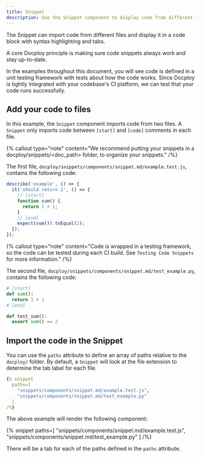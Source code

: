 ```yaml
---
title: Snippet
description: Use the Snippet component to display code from different files
---
```


The Snippet can import code from different files and display it in a code block with syntax highlighting and tabs.

A core Docploy principle is making sure code snippets always work and stay up-to-date.

In the examples throughout this document, you will see code is defined in a unit testing framework with tests about how the code works.
Since Docploy is tightly integrated with your codebase's CI platform, we can test that your code runs successfully.

## Add your code to files

In this example, the `Snippet` component imports code from two files.
A `Snippet` only imports code between `[start]` and `[code]` comments in each file.

{% callout
  type="note"
  content="We recommend putting your snippets in a docploy/snippets/<doc_path> folder, to organize your snippets."
/%}

The first file, `docploy/snippets/components/snippet.md/example.test.js`, contains the following code:

```js
describe('example', () => {
  it('should return 2', () => {
    // [start]
    function sum() {
      return 1 + 1;
    }
    // [end]
    expect(sum()).toEqual(2);
  });
});
```

{% callout
  type="note"
  content="Code is wrapped in a testing framework, so the code can be tested during each CI build. See `Testing Code Snippets` for more information."
/%}

The second file, `docploy/snippets/components/snippet.md/test_example.py`, contains the following code:

```python
# [start]
def sum():
  return 1 + 1
# [end]

def test_sum():
  assert sum() == 2
```

## Import the code in the Snippet

You can use the `paths` attribute to define an array of paths relative to the `docploy/` folder.
By default, a `Snippet` will look at the file extension to determine the tab label for each file.

```yaml
{% snippet
  paths=[
    "snippets/components/snippet.md/example.test.js",
    "snippets/components/snippet.md/test_example.py"
  ]
/%}
```

The above example will render the following component:

{% snippet
  paths=[
    "snippets/components/snippet.md/example.test.js",
    "snippets/components/snippet.md/test_example.py"
  ]
/%}

There will be a tab for each of the paths defined in the `paths` attribute.
